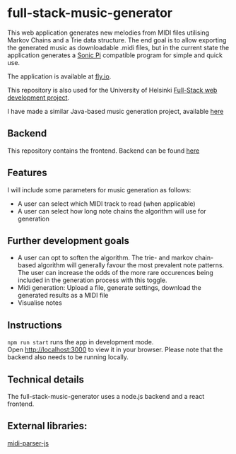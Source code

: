# full-stack-music-generator

This web application generates new melodies from MIDI files utilising Markov Chains and a Trie data structure. The end goal is to allow exporting the generated music as downloadable .midi files, but in the current state the application generates a [Sonic Pi](https://sonic-pi.net/) compatible program for simple and quick use.

The application is available at [fly.io](https://trie-musicgen.fly.dev/).

This repository is also used for the University of Helsinki [Full-Stack web development project](https://github.com/fullstack-hy2020/misc/blob/master/project.md).

I have made a similar Java-based music generation project, available [here](https://github.com/olenleo/TiraLabra--Markov)

## Backend
This repository contains the frontend. Backend can be found [here](https://github.com/olenleo/full-stack-music-generator-backend)

## Features
I will include some parameters for music generation as follows:
- A user can select which MIDI track to read (when applicable)
- A user can select how long note chains the algorithm will use for generation

## Further development goals
- A user can opt to soften the algorithm. The trie- and markov chain-based algorithm will generally favour the most prevalent note patterns. The user can increase the odds of the more rare occurences being included in the generation process with this toggle.
- Midi generation: Upload a file, generate settings, download the generated results as a MIDI file
- Visualise notes

## Instructions
``` npm run start ``` runs the app in development mode.\
Open [http://localhost:3000](http://localhost:3000) to view it in your browser.
Please note that the backend also needs to be running locally.

## Technical details

The full-stack-music-generator uses a node.js backend and a react frontend. 


## External libraries:
[midi-parser-js](https://www.npmjs.com/package/midi-parser-js)

